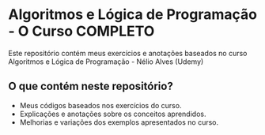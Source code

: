 # Algoritmos e Lógica de Programação - O Curso COMPLETO 
Este repositório contém meus exercícios e anotações baseados no curso Algoritmos e Lógica de Programação - Nélio Alves (Udemy)

## O que contém neste repositório?
- Meus códigos baseados nos exercícios do curso.
- Explicações e anotações sobre os conceitos aprendidos.
- Melhorias e variações dos exemplos apresentados no curso.
